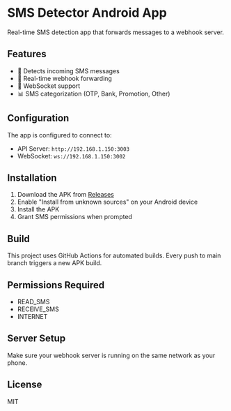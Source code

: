 # SMS Detector Android App

Real-time SMS detection app that forwards messages to a webhook server.

## Features
- 📱 Detects incoming SMS messages
- 🚀 Real-time webhook forwarding
- 🔌 WebSocket support
- 📊 SMS categorization (OTP, Bank, Promotion, Other)

## Configuration
The app is configured to connect to:
- API Server: `http://192.168.1.150:3003`
- WebSocket: `ws://192.168.1.150:3002`

## Installation
1. Download the APK from [Releases](../../releases)
2. Enable "Install from unknown sources" on your Android device
3. Install the APK
4. Grant SMS permissions when prompted

## Build
This project uses GitHub Actions for automated builds. Every push to main branch triggers a new APK build.

## Permissions Required
- READ_SMS
- RECEIVE_SMS
- INTERNET

## Server Setup
Make sure your webhook server is running on the same network as your phone.

## License
MIT